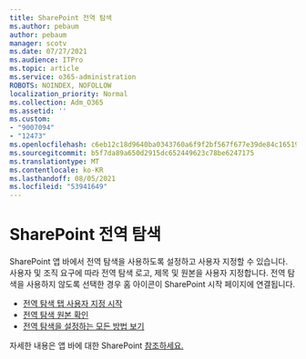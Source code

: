 ```yaml
---
title: SharePoint 전역 탐색
ms.author: pebaum
author: pebaum
manager: scotv
ms.date: 07/27/2021
ms.audience: ITPro
ms.topic: article
ms.service: o365-administration
ROBOTS: NOINDEX, NOFOLLOW
localization_priority: Normal
ms.collection: Adm_O365
ms.assetid: ''
ms.custom:
- "9007094"
- "12473"
ms.openlocfilehash: c6eb12c18d9640ba0343760a6f9f2bf567f677e39de84c16519327c2f24d4447
ms.sourcegitcommit: b5f7da89a650d2915dc652449623c78be6247175
ms.translationtype: MT
ms.contentlocale: ko-KR
ms.lasthandoff: 08/05/2021
ms.locfileid: "53941649"
---
```

# <a name="sharepoint-global-navigation"></a>SharePoint 전역 탐색

SharePoint 앱 바에서 전역 탐색을 사용하도록 설정하고 사용자 지정할 수 있습니다. 사용자 및 조직 요구에 따라 전역 탐색 로고, 제목 및 원본을 사용자 지정합니다. 전역 탐색을 사용하지 않도록 선택한 경우 홈 아이콘이 SharePoint 시작 페이지에 연결됩니다.

- [전역 탐색 탭 사용자 지정 시작](/SharePoint/sharepoint-app-bar?WT.mc_id=365AdminCSH_SupportCentral#get-started-customizing-the-global-navigation-tab)
- [전역 탐색 원본 확인](/SharePoint/sharepoint-app-bar?WT.mc_id=365AdminCSH_SupportCentral#determine-the-global-navigation-source-depending-on-your-home-sites-configuration)
- [전역 탐색을 설정하는 모든 방법 보기](/SharePoint/sharepoint-app-bar?WT.mc_id=365AdminCSH_SupportCentral#see-all-the-different-ways-you-can-set-up-global-navigation)

자세한 내용은 앱 바에 대한 SharePoint [참조하세요.](/sharepoint/sharepoint-app-bar) 

